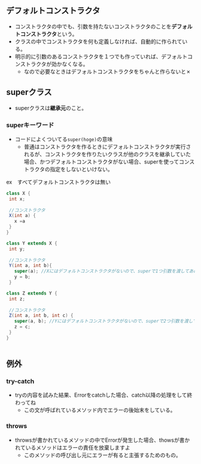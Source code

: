 ## デフォルトコンストラクタ
- コンストラクタの中でも、引数を持たないコンストラクタのことを**デフォルトコンストラクタ**という。
- クラスの中でコンストラクタを何も定義しなければ、自動的に作られている。
- 明示的に引数のあるコンストラクタを１つでも作っていれば、デフォルトコンストラクタが効かなくなる。  
  - なので必要なときはデフォルトコンストラクタをちゃんと作らないと✗

## superクラス
- superクラスは**継承元**のこと。

### superキーワード
- コードによくついてる`super(hoge)`の意味  
  - 普通はコンストラクタを作るときにデフォルトコンストラクタが実行されるが、コンストラクタを作りたいクラスが他のクラスを継承していた場合、かつデフォルトコンストラクタがない場合、superを使ってコンストラクタの指定をしないといけない。
 
 
 ex　すべてデフォルトコンストラクタは無い  
 ```Java
 class X {
  int x;
  
  //コンストラクタ
  X(int a) {
    x =a
  }
}

class Y extends X {
  int y;
  
  //コンストラクタ
  Y(int a, int b){
    super(a); //Xにはデフォルトコンストラクタがないので、superで1つ引数を渡してあげないといけない
    y = b;
  }

class Z extends Y {
  int z;
  
  //コンストラクタ
  Z(int a, int b, int c) {
    super(a, b); //Yにはデフォルトコンストラクタがないので、superで2つ引数を渡してあげないといけない
    z = c;
  }
}
  
 ```

## 例外
### try-catch
- tryの内容を試みた結果、Errorをcatchした場合、catch以降の処理をして終わってね  
  - この文が呼ばれているメソッド内でエラーの後始末をしている。
   
### throws
- throwsが書かれているメソッドの中でErrorが発生した場合、thowsが書かれているメソッドはエラーの責任を放棄しますよ  
  - このメソッドの呼び出し元にエラーが有ると主張するためのもの。
